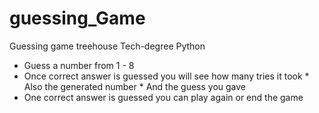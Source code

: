 # guessing_Game
Guessing game treehouse Tech-degree Python

* Guess a number from 1 - 8
* Once correct answer is guessed you will see how many tries it took
        * Also the generated number
        * And the guess you gave
* One correct answer is guessed you can play again or end the game

